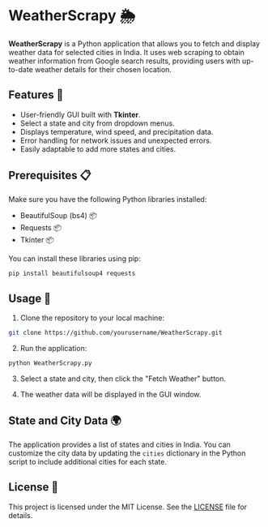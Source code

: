 # WeatherScrapy 🌦️

**WeatherScrapy** is a Python application that allows you to fetch and display weather data for selected cities in India. It uses web scraping to obtain weather information from Google search results, providing users with up-to-date weather details for their chosen location.

## Features 🌟

- User-friendly GUI built with **Tkinter**.
- Select a state and city from dropdown menus.
- Displays temperature, wind speed, and precipitation data.
- Error handling for network issues and unexpected errors.
- Easily adaptable to add more states and cities.

## Prerequisites 📋

Make sure you have the following Python libraries installed:

- BeautifulSoup (bs4) 📦
- Requests 📦
- Tkinter 📦

You can install these libraries using pip:

```bash
pip install beautifulsoup4 requests
```

## Usage 🚀

1. Clone the repository to your local machine:

```bash
git clone https://github.com/yourusername/WeatherScrapy.git
```

2. Run the application:

```bash
python WeatherScrapy.py
```

3. Select a state and city, then click the "Fetch Weather" button.

4. The weather data will be displayed in the GUI window.

## State and City Data 🌍

The application provides a list of states and cities in India. You can customize the city data by updating the `cities` dictionary in the Python script to include additional cities for each state.

## License 📜

This project is licensed under the MIT License. See the [LICENSE](LICENSE) file for details.
